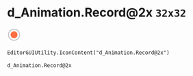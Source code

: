# d_Animation.Record@2x `32x32`
<img src="/img/d_Animation.Record@2x.png" width=32 height=32>

``` CSharp
EditorGUIUtility.IconContent("d_Animation.Record@2x")
```
```
d_Animation.Record@2x
```
